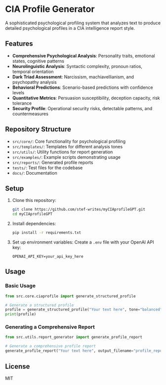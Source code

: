 # CIA Profile Generator

A sophisticated psychological profiling system that analyzes text to produce detailed psychological profiles in a CIA intelligence report style.

## Features

- **Comprehensive Psychological Analysis**: Personality traits, emotional states, cognitive patterns
- **Neurolinguistic Analysis**: Syntactic complexity, pronoun ratios, temporal orientation
- **Dark Triad Assessment**: Narcissism, machiavellianism, and psychopathy analysis
- **Behavioral Predictions**: Scenario-based predictions with confidence levels
- **Quantitative Metrics**: Persuasion susceptibility, deception capacity, risk tolerance
- **Security Profile**: Operational security risks, detectable patterns, and countermeasures

## Repository Structure

- `src/core/`: Core functionality for psychological profiling
- `src/templates/`: Templates for different analysis tones
- `src/utils/`: Utility functions for report generation
- `src/examples/`: Example scripts demonstrating usage
- `src/reports/`: Generated profile reports
- `tests/`: Test files for the codebase
- `docs/`: Documentation

## Setup

1. Clone this repository:
   ```bash
   git clone https://github.com/stef-writes/myCIAprofileGPT.git
   cd myCIAprofileGPT
   ```

2. Install dependencies:
   ```bash
   pip install -r requirements.txt
   ```

3. Set up environment variables:
   Create a `.env` file with your OpenAI API key:
   ```
   OPENAI_API_KEY=your_api_key_here
   ```

## Usage

### Basic Usage

```python
from src.core.ciaprofile import generate_structured_profile

# Generate a structured profile
profile = generate_structured_profile("Your text here", tone="balanced")
print(profile)
```

### Generating a Comprehensive Report

```python
from src.utils.report_generator import generate_profile_report

# Generate a comprehensive profile report
generate_profile_report("Your text here", output_filename="profile_report.md")
```

## License

MIT
